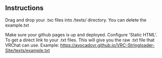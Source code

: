 ## Instructions
Drag and drop your .txc files into /texts/ directory. You can delete the example.txt

Make sure your github pages is up and deployed. Configure 'Static HTML'.  To get a direct link to your .txt files. This will give you the raw .txt file that VRChat can use. 
Example: https://avocadovr.github.io/VRC-Stringloader-Site/texts/example.txt
